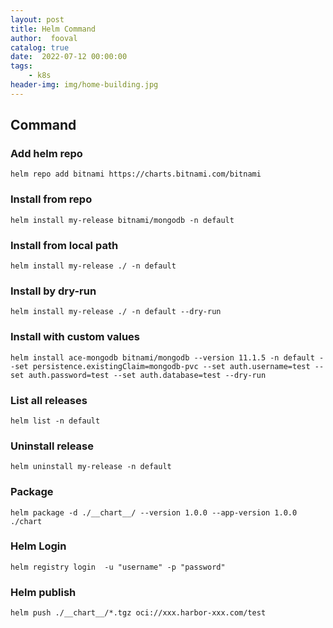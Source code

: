 ```yaml
---
layout: post
title: Helm Command
author:  fooval
catalog: true
date:  2022-07-12 00:00:00
tags:
    - k8s
header-img: img/home-building.jpg
---
```



## Command

### Add helm repo

```
helm repo add bitnami https://charts.bitnami.com/bitnami
```

### Install from repo

```
helm install my-release bitnami/mongodb -n default
```

### Install from local path

```
helm install my-release ./ -n default
```

### Install by dry-run

```
helm install my-release ./ -n default --dry-run
```

### Install with custom values

```
helm install ace-mongodb bitnami/mongodb --version 11.1.5 -n default --set persistence.existingClaim=mongodb-pvc --set auth.username=test --set auth.password=test --set auth.database=test --dry-run
```


### List all releases

```
helm list -n default
```

### Uninstall release

```
helm uninstall my-release -n default

```

### Package

```
helm package -d ./__chart__/ --version 1.0.0 --app-version 1.0.0 ./chart
```

### Helm Login

```
helm registry login  -u "username" -p "password"
```

### Helm publish

```
helm push ./__chart__/*.tgz oci://xxx.harbor-xxx.com/test
```